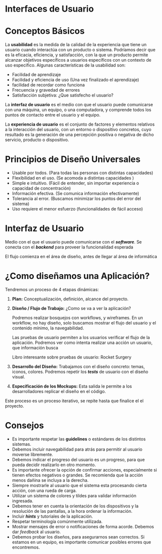 # Interfaces de Usuario

# Conceptos Básicos

La **usabilidad** es la medida de la calidad de la experiencia que tiene un usuario cuando interactúa con un producto o sistema. Podríamos decir que es la eficacia, eficiencia, y satisfacción, con la que un producto permite alcanzar objetivos específicos a usuarios específicos con un contexto de uso especifico. Algunas características de la usabilidad son:

- Facilidad de aprendizaje
- Facilidad y eficiencia de uso (Una vez finalizado el aprendizaje)
- facilidad de recordar como funciona
- Frecuencia y gravedad de errores
- Satisfacción subjetiva: ¿Que satisfecho el usuario?

La **************************************interfaz de usuario************************************** es el medio con que el usuario puede comunicarse con una máquina, un equipo, o una computadora, y comprende todos los puntos de contacto entre el usuario y el equipo.

La **experiencia de usuario** es el conjunto de factores y elementos relativos a la interacción del usuario, con un entorno o dispositivo concretos, cuyo resultado es la generación de una percepción positiva o negativa de dicho servicio, producto o dispositivo. 

# Principios de Diseño Universales

- Usable por todos. (Para todas las personas con distintas capacidades)
- Flexibilidad en el uso. (Se acomoda a distintas capacidades )
- Simple e intuitivo. (Fácil de entender, sin importar experiencia o capacidad de concentración)
- Información efectiva. (Se comunica información efectivamente)
- Tolerancia al error. (Buscamos minimizar los puntos del error del sistema)
- Uso requiere el menor esfuerzo (funcionalidades de fácil acceso)

# Interfaz de Usuario

Medio con el que el usuario puede comunicarse con el *********software*********. Se conecta con el *******backend******* para proveer la funcionalidad esperada

El flujo comienza en el área de diseño, antes de llegar al área de informática

# ¿Como diseñamos una Aplicación?

Tendremos un proceso de 4 etapas dinámicas:

1. **Plan:** Conceptualización, definición, alcance del proyecto.
2. **Diseño / Flujo de Trabajo:** ¿Como se va a ver la aplicación? 
    
    Podremos realizar bosquejos con workflows, y wireframes. En un workflow, no hay diseño, solo buscamos mostrar el flujo del usuario y el contenido mínimo, la navegabilidad. 
    
    Las pruebas de usuario permiten a los usuarios verificar el flujo de la aplicación. Podremos ver como intenta realizar una acción un usuario, que información busca
    
    Libro interesante sobre pruebas de usuario: Rocket Surgery
    
3. **Desarrollo del Diseño:** Trabajamos con el diseño concreto: temas, iconos, colores. Podremos repetir los *****tests***** de usuario con el diseño visual.
4. ************************************************************Especificación de los Mockups:************************************************************ Esta salida le permite a los desarrolladores replicar el diseño en el código.

Este proceso es un proceso iterativo, se repite hasta que finalice el el proyecto. 

# Consejos

- Es importante respetar las **********guidelines********** o estándares de los distintos sistemas.
- Debemos incluir navegabilidad para atrás para permitir al usuario moverse libremente.
- Debemos indicar el progreso del usuario es un progreso, para que pueda decidir realizarlo en otro momento.
- Es importante ofrecer la opción de confirmar acciones, especialmente si tienen efectos negativos o grandes. Se recomienda que la acción menos dañina se incluya a la derecha.
- Siempre mostrarle al usuario que el sistema esta procesando cierta acción, con una rueda de carga.
- Utilizar un sistema de colores y tildes para validar información ingresada.
- Debemos tener en cuenta la orientación de los dispositivos y la resolución de las pantallas, a la hora ordenar la información.
- Incluir *****hints***** y tutoriales de la aplicación.
- Respetar terminología comúnmente utilizada.
- Mostrar mensajes de error o notificaciones de forma acorde. Debemos dar *feedback* al usuario.
- Debemos probar los diseños, para asegurarnos sean correctos. Si estamos en un equipo, es importante comunicar posibles errores que encontremos.